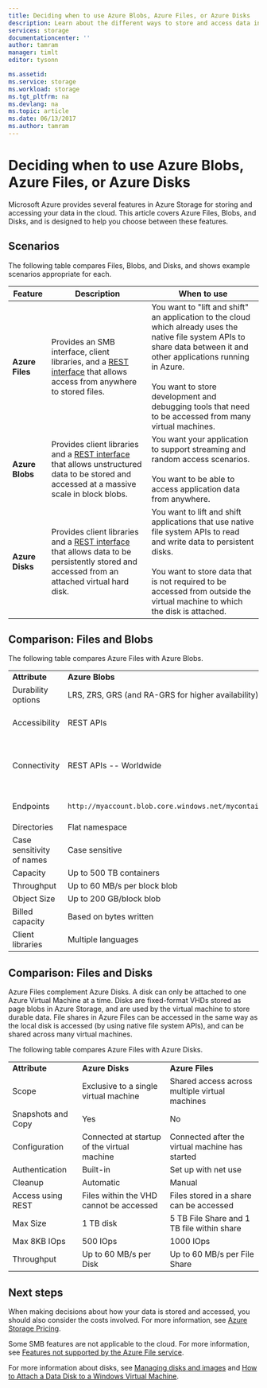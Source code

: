 ```yaml
---
title: Deciding when to use Azure Blobs, Azure Files, or Azure Disks
description: Learn about the different ways to store and access data in Azure to help you decide which technology to use.
services: storage
documentationcenter: ''
author: tamram
manager: timlt
editor: tysonn

ms.assetid: 
ms.service: storage
ms.workload: storage
ms.tgt_pltfrm: na
ms.devlang: na
ms.topic: article
ms.date: 06/13/2017
ms.author: tamram
---
```


# Deciding when to use Azure Blobs, Azure Files, or Azure Disks

Microsoft Azure provides several features in Azure Storage for storing and accessing your data in the cloud. This article covers Azure Files, Blobs, and Disks, and is designed to help you choose between these features.

## Scenarios

The following table compares Files, Blobs, and Disks, and shows example scenarios appropriate for each.

| Feature | Description | When to use |
|--------------|-------------|-------------|
| **Azure Files** | Provides an SMB interface, client libraries, and a [REST interface](/rest/api/storageservices/file-service-rest-api) that allows access from anywhere to stored files. | You want to "lift and shift" an application to the cloud which already uses the native file system APIs to share data between it and other applications running in Azure.<br/><br/>You want to store development and debugging tools that need to be accessed from many virtual machines. |
| **Azure Blobs** | Provides client libraries and a [REST interface](/rest/api/storageservices/blob-service-rest-api) that allows unstructured data to  be stored and accessed at a massive scale in block blobs. | You want your application to support streaming and random access scenarios.<br/><br/>You want to be able to access application data from anywhere. |
| **Azure Disks** | Provides client libraries and a [REST interface](/rest/api/compute/manageddisks/disks/disks-rest-api) that allows data to be persistently stored and accessed from an attached virtual hard disk. | You want to lift and shift applications that use native file system APIs to read and write data to persistent disks.<br/><br/>You want to store data that is not required to be accessed from outside the virtual machine to which the disk is attached. |

## Comparison: Files and Blobs

The following table compares Azure Files with Azure Blobs.  
  
||||  
|-|-|-|  
|**Attribute**|**Azure Blobs**|**Azure Files**|  
|Durability options|LRS, ZRS, GRS (and RA-GRS for higher availability)|LRS, GRS|  
|Accessibility|REST APIs|REST APIs<br /><br /> SMB 2.1 and SMB 3.0 (standard file system APIs)|  
|Connectivity|REST APIs -- Worldwide|REST APIs - Worldwide<br /><br /> SMB 2.1 -- Within region<br /><br /> SMB 3.0 -- Worldwide|  
|Endpoints|`http://myaccount.blob.core.windows.net/mycontainer/myblob`|`\\myaccount.file.core.windows.net\myshare\myfile.txt`<br /><br /> `http://myaccount.file.core.windows.net/myshare/myfile.txt`|  
|Directories|Flat namespace|True directory objects|  
|Case sensitivity of names|Case sensitive|Case insensitive, but case preserving|  
|Capacity|Up to 500 TB containers|5 TB file shares|  
|Throughput|Up to 60 MB/s per block blob|Up to 60 MB/s per share|  
|Object Size|Up to 200 GB/block blob|Up to 1TB/file|  
|Billed capacity|Based on bytes written|Based on file size|  
|Client libraries|Multiple languages|Multiple languages|  
  
## Comparison: Files and Disks

Azure Files complement Azure Disks. A disk can only be attached to one Azure Virtual Machine at a time. Disks are fixed-format VHDs stored as page blobs in Azure Storage, and are used by the virtual machine to store durable data. File shares in Azure Files can be accessed in the same way as the local disk is accessed (by using native file system APIs), and can be shared across many virtual machines.  
 
The following table compares Azure Files with Azure Disks.  
 
||||  
|-|-|-|  
|**Attribute**|**Azure Disks**|**Azure Files**|  
|Scope|Exclusive to a single virtual machine|Shared access across multiple virtual machines|  
|Snapshots and Copy|Yes|No|  
|Configuration|Connected at startup of the virtual machine|Connected after the virtual machine has started|  
|Authentication|Built-in|Set up with net use|  
|Cleanup|Automatic|Manual|  
|Access using REST|Files within the VHD cannot be accessed|Files stored in a share can be accessed|  
|Max Size|1 TB disk|5 TB File Share and 1 TB file within share|  
|Max 8KB IOps|500 IOps|1000 IOps|  
|Throughput|Up to 60 MB/s per Disk|Up to 60 MB/s per File Share|  

## Next steps

When making decisions about how your data is stored and accessed, you should also consider the costs involved. For more information, see [Azure Storage Pricing](https://azure.microsoft.com/pricing/details/storage/).
  
Some SMB features are not applicable to the cloud. For more information, see [Features not supported by the Azure File service](/rest/api/storageservices/features-not-supported-by-the-azure-file-service).
  
For more information about disks, see [Managing disks and images](../../virtual-machines/windows/about-disks-and-vhds.md) and [How to Attach a Data Disk to a Windows Virtual Machine](../../virtual-machines/windows/classic/attach-disk.md).
